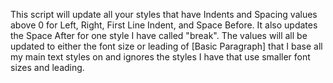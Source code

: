 This script will update all your styles that have Indents and Spacing values above 0 for Left, Right, First Line Indent, and Space Before. It also updates the Space After for one style I have called "break". The values will all be updated to either the font size or leading of [Basic Paragraph] that I base all my main text styles on and ignores the styles I have that use smaller font sizes and leading.
